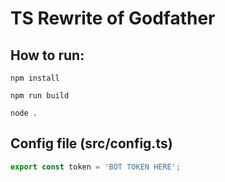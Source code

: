 # TS Rewrite of Godfather

## How to run:

`npm install`

`npm run build`

`node .`

## Config file (src/config.ts)

```typescript
export const token = 'BOT TOKEN HERE';
```